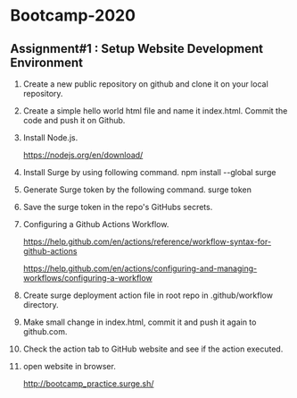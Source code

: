 # Bootcamp-2020
## Assignment#1 : Setup Website Development Environment

1.  Create a new public repository on github and clone it on your local repository.

2.  Create a simple hello world html file and name it index.html. Commit the code and push it on Github.

3. Install Node.js.

    https://nodejs.org/en/download/

4. Install Surge by using following command.
  npm install --global surge

5. Generate Surge token by the following command.
  surge token
  
6. Save the surge token in the repo's GitHubs secrets.

7. Configuring a Github Actions Workflow.
  
    https://help.github.com/en/actions/reference/workflow-syntax-for-github-actions

    https://help.github.com/en/actions/configuring-and-managing-workflows/configuring-a-workflow

8. Create surge deployment action file in root repo in .github/workflow directory.

9. Make small change in index.html, commit it and push it again to github.com.

10. Check the action tab to GitHub website and see if the action executed.

11. open website in browser.

    http://bootcamp_practice.surge.sh/
